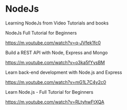 # NodeJs
Learning NodeJs from Video Tutorials and books

NodeJs Full Tutorial for Beginners 

https://m.youtube.com/watch?v=q-JVfek1fc0

Build a REST API with Node, Express and Mongo

https://m.youtube.com/watch?v=o3ka5fYysBM

Learn back-end development with Node.js and Express

https://m.youtube.com/watch?v=mG1L7C4y2c0

Learn Node.js - Full Tutorial for Beginners

https://m.youtube.com/watch?v=RLtyhwFtXQA
